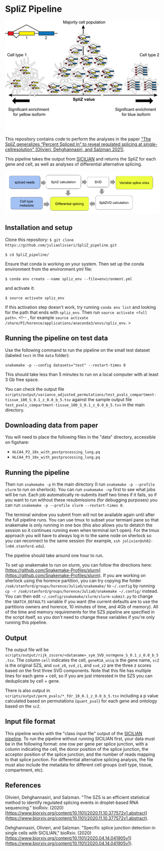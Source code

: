 # SpliZ Pipeline

![Pipeline](splice_summary.jpg)

This repository contains code to perform the analyses in the paper ["The SpliZ generalizes “Percent Spliced In” to reveal regulated splicing at single-cellresolution" (Olivieri, Dehghannasiri, and Salzman 2021)](https://www.biorxiv.org/content/10.1101/2020.11.10.377572v2.full.pdf). 

This pipeline takes the output from [SICILIAN](https://github.com/salzmanlab/SICILIAN) and returns the SpliZ for each gene and cell, as well as analyses of differential alternative splicing.

![Pipeline](pipeline.png)


## Installation and setup

Clone this repository:
`$ git clone https://github.com/juliaolivieri/SpliZ_pipeline.git`

`$ cd SpliZ_pipeline/`

Ensure that conda is working on your system. <!-- If you are working on sherlock on the horence partition, you can try adding `export PATH="/share/PI/horence/applications/anaconda3/bin/:$PATH"` to your .bashrc. -->
Then set up the conda environment from the environment.yml file:

`$ conda env create --name spliz_env --file=environment.yml`

and activate it:

`$ source activate spliz_env`

If this activation step doesn't work, try running `conda env list` and looking for the path that ends with `spliz_env`. Then run `source activate <full path>`. <!-- , for example `source activate /share/PI/horence/applications/anaconda3/envs/spliz_env`. >

## Running the pipeline on test data

Use the following command to run the pipeline on the small test dataset (labeled `test` in the `data` folder):

`snakemake -p --config datasets="test" --restart-times 0`

This should take less than 5 minutes to run on a local computer with at least 3 Gb free space.

You can check the output file `scripts/output/variance_adjusted_permutations/test_pvals_compartment-tissue_100_S_0.1_z_0.0_b_5.tsv` against the sample output file `test_pvals_compartment-tissue_100_S_0.1_z_0.0_b_5.tsv` in the main directory.

## Downloading data from paper

You will need to place the following files in the "data" directory, accessible on figshare:
* `HLCA4_P2_10x_with_postprocessing_lung.pq`
* `HLCA4_P3_10x_with_postprocessing_lung.pq`

<!--
And the following file in the util_files directory:
* `GRCh38_latest_genomic.gtf`

If you are working on Sherlock with access to the horence partition, you can run 

`cp /oak/stanford/groups/horence/JuliaO/SZS_data/* data/`

and

`cp /oak/stanford/groups/horence/JuliaO/gtf_files/GRCh38_latest_genomic.gtf util_files/`

to get these files.
-->

## Running the pipeline

Then run `snakemake -p` in the main directory (I run `snakemake -p --profile slurm` to run on sherlock). You can run `snakemake -np` first to see what jobs will be run. Each job automatically re-submits itself two times if it fails, so if you want to run without these resubmissions (for debugging purposes) you can run `snakemake -p --profile slurm --restart-times 0`.

The terminal window you submit from will not be available again until after the full pipeline runs. You can use tmux to subset your termianl pane so that snakemake is only running in one box (this also allows you to detatch the session so it continues running even when terminal isn't open). For the tmux approach you will have to always log in to the same node on sherlock so you can reconnect to the same session (for example, `ssh jolivier@sh02-ln04.stanford.edu`). 

The pipeline should take around one hour to run.

To set up snakemake to run on slurm, you can follow the directions here: [https://github.com/Snakemake-Profiles/slurm](https://github.com/Snakemake-Profiles/slurm). If you are working on sherlock using the horence partition, you can try copying the folder `/oak/stanford/groups/horence/JuliaO/snakemake/` to `~/.config` by running `cp -r /oak/stanford/groups/horence/JuliaO/snakemake ~/.config/` instead. You can then edit `~/.config/snakemake/slurm/slurm-submit.py` to change the `SBATCH_DEFAULTS` variable if you want (the current defaults are to use the partitions owners and horence, 10 minutes of time, and 4Gb of memory). All of the time and memory requirements for the SZS pipeline are specified in the script itself, so you don't need to change these variables if you're only running this pipeline.

## Output

The output file will be `scripts/output/rijk_zscore/<dataname>_sym_SVD_normgene_S_0.1_z_0.0_b_5.tsv`. The column `cell` indicates the cell, `geneR1A_uniq` is the gene name, `scZ` is the original SZS, and `svd_z0`, `svd_z1`, and `svd_z2` are the three z scores based on the first three SVD components. Note that this file has multiple lines for each gene + cell, so if you are just interested in the SZS you can deduplicate by cell + gene.

There is also output in `scripts/output/perm_pvals/*_fdr_10_0.1_z_0.0_b_5.tsv` including a p value calculated based on permutations (`quant_pval`) for each gene and ontology based on the `scZ`.

## Input file format
This pipeline works with the "class input file" output of the [SICILIAN pipeline](https://github.com/salzmanlab/SICILIAN). To run the pipeline without running SICILIAN first, your data must be in the following format: one row per gene per splice junction, with a column indicating the cell, the donor position of the splice junction, the acceptor position of the splice junction, and the number of reads mapping to that splice junction. For differential alternative splicing analysis, the file must also include the metadata for different cell groups (cell type, tissue, compartment, etc).

## References
Olivieri, Dehghannasiri, and Salzman. "The SZS is an efficient statistical method to identify regulated splicing events in droplet-based RNA sequencing." bioRxiv. (2020) [https://www.biorxiv.org/content/10.1101/2020.11.10.377572v1.abstract](https://www.biorxiv.org/content/10.1101/2020.11.10.377572v1.abstract).

Dehghannasiri, Olivieri, and Salzman. "Specific splice junction detection in single cells with SICILIAN," bioRxiv. (2020) [https://www.biorxiv.org/content/10.1101/2020.04.14.041905v1](https://www.biorxiv.org/content/10.1101/2020.04.14.041905v1).
